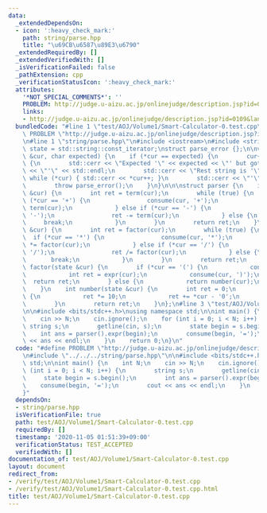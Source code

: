 ```yaml
---
data:
  _extendedDependsOn:
  - icon: ':heavy_check_mark:'
    path: string/parse.hpp
    title: "\u69CB\u6587\u89E3\u6790"
  _extendedRequiredBy: []
  _extendedVerifiedWith: []
  _isVerificationFailed: false
  _pathExtension: cpp
  _verificationStatusIcon: ':heavy_check_mark:'
  attributes:
    '*NOT_SPECIAL_COMMENTS*': ''
    PROBLEM: http://judge.u-aizu.ac.jp/onlinejudge/description.jsp?id=0109&lang=jp
    links:
    - http://judge.u-aizu.ac.jp/onlinejudge/description.jsp?id=0109&lang=jp
  bundledCode: "#line 1 \"test/AOJ/Volume1/Smart-Calculator-0.test.cpp\"\n#define\
    \ PROBLEM \"http://judge.u-aizu.ac.jp/onlinejudge/description.jsp?id=0109&lang=jp\"\
    \n#line 1 \"string/parse.hpp\"\n#include <iostream>\n#include <string>\n\nusing\
    \ state = std::string::const_iterator;\nstruct parse_error {};\n\nvoid consume(state\
    \ &cur, char expected) {\n    if (*cur == expected) {\n        cur++;\n    } else\
    \ {\n        std::cerr << \"Expected '\" << expected << \"' but got '\" << *cur\
    \ << \"'\" << std::endl;\n        std::cerr << \"Rest string is '\";\n       \
    \ while (*cur) { std::cerr << *cur++; }\n        std::cerr << \"'\" << std::endl;\n\
    \        throw parse_error();\n    }\n}\n\n\nstruct parser {\n    int expr(state\
    \ &cur) {\n        int ret = term(cur);\n        while (true) {\n            if\
    \ (*cur == '+') {\n                consume(cur, '+');\n                ret +=\
    \ term(cur);\n            } else if (*cur == '-') {\n                consume(cur,\
    \ '-');\n                ret -= term(cur);\n            } else {\n           \
    \     break;\n            }\n        }\n        return ret;\n    }\n    int term(state\
    \ &cur) {\n        int ret = factor(cur);\n        while (true) {\n          \
    \  if (*cur == '*') {\n                consume(cur, '*');\n                ret\
    \ *= factor(cur);\n            } else if (*cur == '/') {\n                consume(cur,\
    \ '/');\n                ret /= factor(cur);\n            } else {\n         \
    \       break;\n            }\n        }\n        return ret;\n    }\n    int\
    \ factor(state &cur) {\n        if (*cur == '(') {\n            consume(cur, '(');\n\
    \            int ret = expr(cur);\n            consume(cur, ')');\n          \
    \  return ret;\n        } else {\n            return number(cur);\n        }\n\
    \    }\n    int number(state &cur) {\n        int ret = 0;\n        while (isdigit(*cur))\
    \ {\n            ret *= 10;\n            ret += *cur - '0';\n            cur++;\n\
    \        }\n        return ret;\n    }\n};\n#line 3 \"test/AOJ/Volume1/Smart-Calculator-0.test.cpp\"\
    \n\n#include <bits/stdc++.h>\nusing namespace std;\n\nint main() {\n    int N;\n\
    \    cin >> N;\n    cin.ignore();\n    for (int i = 0; i < N; i++) {\n       \
    \ string s;\n        getline(cin, s);\n        state begin = s.begin();\n    \
    \    int ans = parser().expr(begin);\n        consume(begin, '=');\n        cout\
    \ << ans << endl;\n    }\n    return 0;\n}\n"
  code: "#define PROBLEM \"http://judge.u-aizu.ac.jp/onlinejudge/description.jsp?id=0109&lang=jp\"\
    \n#include \"../../../string/parse.hpp\"\n\n#include <bits/stdc++.h>\nusing namespace\
    \ std;\n\nint main() {\n    int N;\n    cin >> N;\n    cin.ignore();\n    for\
    \ (int i = 0; i < N; i++) {\n        string s;\n        getline(cin, s);\n   \
    \     state begin = s.begin();\n        int ans = parser().expr(begin);\n    \
    \    consume(begin, '=');\n        cout << ans << endl;\n    }\n    return 0;\n\
    }"
  dependsOn:
  - string/parse.hpp
  isVerificationFile: true
  path: test/AOJ/Volume1/Smart-Calculator-0.test.cpp
  requiredBy: []
  timestamp: '2020-11-05 01:51:39+09:00'
  verificationStatus: TEST_ACCEPTED
  verifiedWith: []
documentation_of: test/AOJ/Volume1/Smart-Calculator-0.test.cpp
layout: document
redirect_from:
- /verify/test/AOJ/Volume1/Smart-Calculator-0.test.cpp
- /verify/test/AOJ/Volume1/Smart-Calculator-0.test.cpp.html
title: test/AOJ/Volume1/Smart-Calculator-0.test.cpp
---
```

